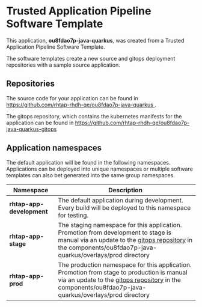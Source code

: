 # Trusted Application Pipeline Software Template

This application, **ou8fdao7p-java-quarkus**, was created from a Trusted Application Pipeline Software Template.

The software templates create a new source and gitops deployment repositories with a sample source application. 

## Repositories

The source code for your application can be found in [https://github.com/rhtap-rhdh-qe/ou8fdao7p-java-quarkus ](https://github.com/rhtap-rhdh-qe/ou8fdao7p-java-quarkus ).
 
The gitops repository, which contains the kubernetes manifests for the application can be found in 
[https://github.com/rhtap-rhdh-qe/ou8fdao7p-java-quarkus-gitops ](https://github.com/rhtap-rhdh-qe/ou8fdao7p-java-quarkus-gitops ) 

## Application namespaces 

The default application will be found in the following namespaces. Applications can be deployed into unique namespaces or multiple software templates can also bet generated into the same group namespaces.  

|  Namespace   |  Description   |  
| -------- | -------- |   
| **rhtap-app-development** | The default application during development. Every build will be deployed to this namespace for testing. | 
| **rhtap-app-stage** | The staging namespace for this application. Promotion from development to stage is manual via an update to the [gitops repository](https://github.com/rhtap-rhdh-qe/ou8fdao7p-java-quarkus-gitops ) in the components/ou8fdao7p-java-quarkus/overlays/prod directory |  
| **rhtap-app-prod** | The production namespace for this application. Promotion from stage to production is manual via an update to the [gitops repository](https://github.com/rhtap-rhdh-qe/ou8fdao7p-java-quarkus-gitops ) in the components/ou8fdao7p-java-quarkus/overlays/prod directory | 
